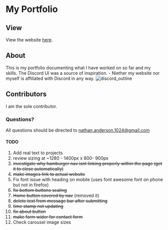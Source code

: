 # My Portfolio
## View
View the website [here](https://nathan-anderson-1024.github.io/Nathan-Anderson-1024/).

## About
This is my portfolio documenting what I have worked on so far and my skills.
The Discord UI was a source of inspiration. - Niether my website nor myself is affiliated with Discord in any way.
![discord_outline](https://user-images.githubusercontent.com/73272904/182255733-38eb5c37-d9fa-43bd-9b67-41dca164b40d.JPG)


## Contributors
I am the sole contributor.

### Questions?
All questions should be directed to nathan.anderson.1024@gmail.com


#### TODO
1. Add real text to projects
2. review sizing at ~1280 - 1400px x 800- 900px
3. ~~investigate why hamburger nav isnt linking properly within the page (get it to close automatically)~~
4. ~~make images link to actual website~~
5. Fix font issue with heading on mobile (uses font awesome font on phone but not in firefox)
6. ~~fix bottom buttons scaling~~
7. ~~Home button covered by nav~~ (removed it)
8. ~~delete text from message bar after submitting~~
9. ~~time stamp not updating~~
10. ~~fix about button~~
11. ~~make form wider for contact form~~
12. Check carousel image sizes



   
